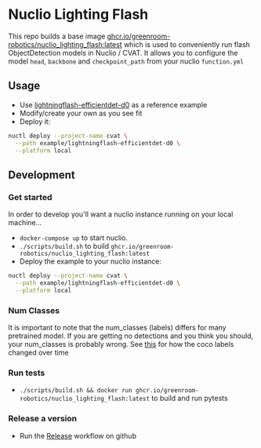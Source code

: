 # Nuclio Lighting Flash

This repo builds a base image [ghcr.io/greenroom-robotics/nuclio_lighting_flash:latest](https://github.com/Greenroom-Robotics/nuclio_lighting_flash/pkgs/container/nuclio_lighting_flash) which is used to conveniently run flash ObjectDetection models in Nuclio / CVAT. It allows you to configure the model `head`, `backbone` and `checkpoint_path` from your nuclio `function.yml`

## Usage

* Use [lightningflash-efficientdet-d0](./example/lightningflash-efficientdet-d0) as a reference example
* Modify/create your own as you see fit
* Deploy it:
```bash
nuctl deploy --project-name cvat \
  --path example/lightningflash-efficientdet-d0 \
  --platform local
```


## Development

### Get started

In order to develop you'll want a nuclio instance running on your local machine...

* `docker-compose up` to start nuclio.
* `./scripts/build.sh` to build `ghcr.io/greenroom-robotics/nuclio_lighting_flash:latest`
* Deploy the example to your nuclio instance:

```bash
nuctl deploy --project-name cvat \
  --path example/lightningflash-efficientdet-d0 \
  --platform local
```

### Num Classes

It is important to note that the num_classes (labels) differs for many pretrained model. If you are getting no detections and you think you should, your num_classes is probably wrong. See [this](https://tech.amikelive.com/node-718/what-object-categories-labels-are-in-coco-dataset/) for how the coco labels changed over time

### Run tests

* `./scripts/build.sh && docker run ghcr.io/greenroom-robotics/nuclio_lighting_flash:latest` to build and run pytests

### Release a version

* Run the [Release](./.github/workflows/release.yml) workflow on github